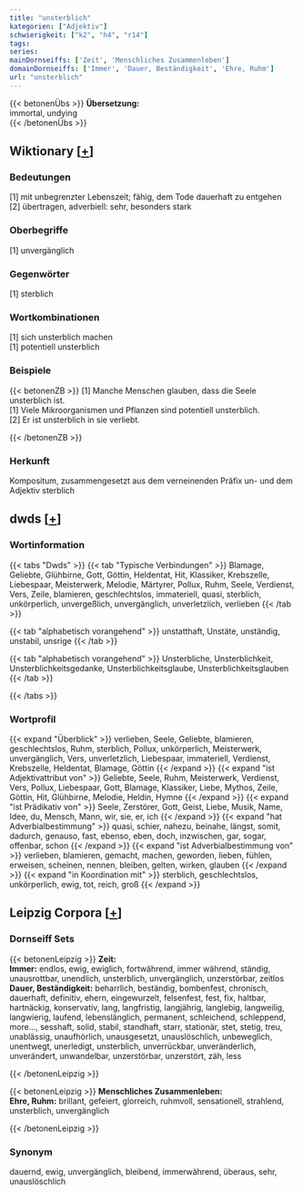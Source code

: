 ```yaml
---
title: "unsterblich"
kategorien: ["Adjektiv"]
schwierigkeit: ["k2", "h4", "r14"]
tags:
series:
mainDornseiffs: ['Zeit', 'Menschliches Zusammenleben']
domainDornseiffs: ['Immer', 'Dauer, Beständigkeit', 'Ehre, Ruhm']
url: "unsterblich"
---
```


{{< betonenÜbs >}}
**Übersetzung:**  
immortal, undying  
{{< /betonenÜbs >}}

## Wiktionary [[+](https://de.wiktionary.org/wiki/unsterblich)]

### Bedeutungen
[1] mit unbegrenzter Lebenszeit; fähig, dem Tode dauerhaft zu entgehen  
[2] übertragen, adverbiell: sehr, besonders stark  

### Oberbegriffe
[1] unvergänglich  

### Gegenwörter
[1] sterblich  

### Wortkombinationen
[1] sich unsterblich machen  
[1] potentiell unsterblich  

### Beispiele
{{< betonenZB >}}
[1] Manche Menschen glauben, dass die Seele unsterblich ist.  
[1] Viele Mikroorganismen und Pflanzen sind potentiell unsterblich.  
[2] Er ist unsterblich in sie verliebt.  

{{< /betonenZB >}}
### Herkunft
Kompositum, zusammengesetzt aus dem verneinenden Präfix un- und dem Adjektiv sterblich  



## dwds [[+](https://www.dwds.de/wb/unsterblich)]

### Wortinformation
{{< tabs "Dwds" >}}
{{< tab "Typische Verbindungen" >}}
Blamage, Geliebte, Glühbirne, Gott, Göttin, Heldentat, Hit, Klassiker, Krebszelle, Liebespaar, Meisterwerk, Melodie, Märtyrer, Pollux, Ruhm, Seele, Verdienst, Vers, Zeile, blamieren, geschlechtslos, immateriell, quasi, sterblich, unkörperlich, unvergeßlich, unvergänglich, unverletzlich, verlieben
{{< /tab >}}

{{< tab "alphabetisch vorangehend" >}}
unstatthaft, Unstäte, unständig, unstabil, unsrige
{{< /tab >}}

{{< tab "alphabetisch vorangehend" >}}
Unsterbliche, Unsterblichkeit, Unsterblichkeitsgedanke, Unsterblichkeitsglaube, Unsterblichkeitsglauben
{{< /tab >}}

{{< /tabs >}}

### Wortprofil
{{< expand "Überblick" >}} verlieben, Seele, Geliebte, blamieren, geschlechtslos, Ruhm, sterblich, Pollux, unkörperlich, Meisterwerk, unvergänglich, Vers, unverletzlich, Liebespaar, immateriell, Verdienst, Krebszelle, Heldentat, Blamage, Göttin {{< /expand >}}
{{< expand "ist Adjektivattribut von" >}} Geliebte, Seele, Ruhm, Meisterwerk, Verdienst, Vers, Pollux, Liebespaar, Gott, Blamage, Klassiker, Liebe, Mythos, Zeile, Göttin, Hit, Glühbirne, Melodie, Heldin, Hymne {{< /expand >}}
{{< expand "ist Prädikativ von" >}} Seele, Zerstörer, Gott, Geist, Liebe, Musik, Name, Idee, du, Mensch, Mann, wir, sie, er, ich {{< /expand >}}
{{< expand "hat Adverbialbestimmung" >}} quasi, schier, nahezu, beinahe, längst, somit, dadurch, genauso, fast, ebenso, eben, doch, inzwischen, gar, sogar, offenbar, schon {{< /expand >}}
{{< expand "ist Adverbialbestimmung von" >}} verlieben, blamieren, gemacht, machen, geworden, lieben, fühlen, erweisen, scheinen, nennen, bleiben, gelten, wirken, glauben {{< /expand >}}
{{< expand "in Koordination mit" >}} sterblich, geschlechtslos, unkörperlich, ewig, tot, reich, groß {{< /expand >}}

## Leipzig Corpora [[+](https://corpora.uni-leipzig.de/en/res?word=unsterblich&corpusId=deu_newscrawl-public_2018)]

### Dornseiff Sets
{{< betonenLeipzig >}}
**Zeit:**  
**Immer:** endlos, ewig, ewiglich, fortwährend, immer während, ständig, unausrottbar, unendlich, unsterblich, unvergänglich, unzerstörbar, zeitlos  
**Dauer, Beständigkeit:** beharrlich, beständig, bombenfest, chronisch, dauerhaft, definitiv, ehern, eingewurzelt, felsenfest, fest, fix, haltbar, hartnäckig, konservativ, lang, langfristig, langjährig, langlebig, langweilig, langwierig, laufend, lebenslänglich, permanent, schleichend, schleppend, more..., sesshaft, solid, stabil, standhaft, starr, stationär, stet, stetig, treu, unablässig, unaufhörlich, unausgesetzt, unauslöschlich, unbeweglich, unentwegt, unerledigt, unsterblich, unverrückbar, unveränderlich, unverändert, unwandelbar, unzerstörbar, unzerstört, zäh, less  

{{< /betonenLeipzig >}}


{{< betonenLeipzig >}}
**Menschliches Zusammenleben:**  
**Ehre, Ruhm:** brillant, gefeiert, glorreich, ruhmvoll, sensationell, strahlend, unsterblich, unvergänglich  

{{< /betonenLeipzig >}}

### Synonym
dauernd, ewig, unvergänglich, bleibend, immerwährend, überaus, sehr, unauslöschlich


